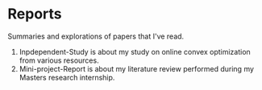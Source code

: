 # Reports
Summaries and explorations of papers that I've read.
1. Inpdependent-Study is about my study on online convex optimization from various resources.
2. Mini-project-Report is about my literature review performed during my Masters research internship.
